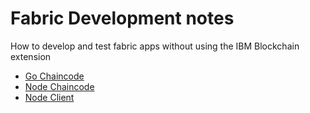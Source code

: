 # Fabric Development notes
How to develop and test fabric apps without using the IBM Blockchain extension

- [Go Chaincode](./gochaincode.md)
- [Node Chaincode](./nodechaincode.md)
- [Node Client](./nodeclient.md)

